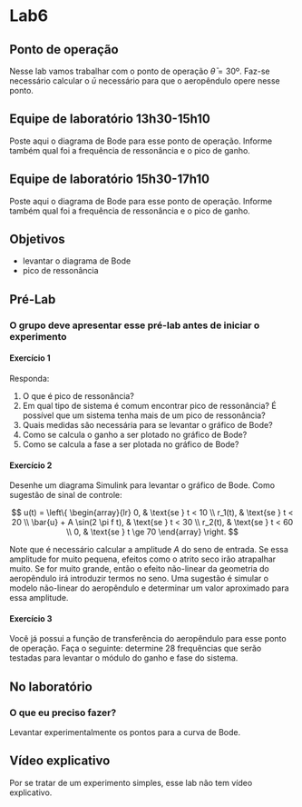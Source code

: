 # Lab6

## Ponto de operação

Nesse lab vamos trabalhar com o ponto de operação $\bar{\theta} = 30$º. Faz-se necessário calcular o $\bar{u}$ necessário para que o aeropêndulo opere nesse ponto.

## Equipe de laboratório 13h30-15h10

Poste aqui o diagrama de Bode para esse ponto de operação. Informe também qual foi a frequência de ressonância e o pico de ganho.

## Equipe de laboratório 15h30-17h10

Poste aqui o diagrama de Bode para esse ponto de operação. Informe também qual foi a frequência de ressonância e o pico de ganho.

## Objetivos

- levantar o diagrama de Bode
- pico de ressonância

## Pré-Lab

### O grupo deve apresentar esse pré-lab antes de iniciar o experimento

#### Exercício 1

Responda:

1. O que é pico de ressonância?
2. Em qual tipo de sistema é comum encontrar pico de ressonância? É possível que um sistema tenha mais de um pico de ressonância?
3. Quais medidas são necessária para se levantar o gráfico de Bode?
4. Como se calcula o ganho a ser plotado no gráfico de Bode?
5. Como se calcula a fase a ser plotada no gráfico de Bode?

#### Exercício 2

Desenhe um diagrama Simulink para levantar o gráfico de Bode. Como sugestão de sinal de controle:

$$
u(t)  =  \left\{
  \begin{array}{lr}
 0, & \text{se } t < 10 \\
 r_1(t), & \text{se } t < 20 \\
 \bar{u} + A \sin(2 \pi f t), & \text{se } t < 30 \\
 r_2(t), & \text{se } t < 60 \\
 0, & \text{se } t \ge  70
  \end{array}
\right.
$$

Note que é necessário calcular a amplitude $A$ do seno de entrada. Se essa amplitude for muito pequena, efeitos como o atrito seco irão atrapalhar muito. Se for muito grande, então o efeito não-linear da geometria do aeropêndulo irá introduzir termos no seno. Uma sugestão é simular o modelo não-linear do aeropêndulo e determinar um valor aproximado para essa amplitude.

#### Exercício 3

Você já possui a função de transferência do aeropêndulo para esse ponto de operação. Faça o seguinte: determine 28 frequências que serão testadas para levantar o módulo do ganho e fase do sistema.

## No laboratório

### O que eu preciso fazer?

Levantar experimentalmente os pontos para a curva de Bode.

## Vídeo explicativo

Por se tratar de um experimento simples, esse lab não tem vídeo explicativo.

